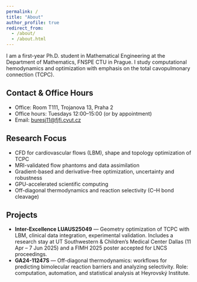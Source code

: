 ```yaml
---
permalink: /
title: "About"
author_profile: true
redirect_from:
  - /about/
  - /about.html
---
```


<div class="page-justify" markdown="1">

I am a first-year Ph.D. student in Mathematical Engineering at the Department of Mathematics, FNSPE CTU in Prague. I study computational hemodynamics and optimization with emphasis on the total cavopulmonary connection (TCPC). <!-- :contentReference[oaicite:0]{index=0} -->

## Contact & Office Hours
- Office: Room T111, Trojanova 13, Praha 2
- Office hours: Tuesdays 12:00–15:00 (or by appointment)
- Email: buresj11@fjfi.cvut.cz

## Research Focus
- CFD for cardiovascular flows (LBM), shape and topology optimization of TCPC
- MRI-validated flow phantoms and data assimilation
- Gradient-based and derivative-free optimization, uncertainty and robustness
- GPU-accelerated scientific computing
- Off-diagonal thermodynamics and reaction selectivity (C–H bond cleavage) <!-- :contentReference[oaicite:2]{index=2} -->

## Projects
- **Inter-Excellence LUAUS25049** — Geometry optimization of TCPC with LBM, clinical data integration, experimental validation. Includes a research stay at UT Southwestern & Children’s Medical Center Dallas (11 Apr – 7 Jun 2025) and a FIMH 2025 poster accepted for LNCS proceedings. <!-- :contentReference[oaicite:3]{index=3} -->
- **GA24-11247S** — Off-diagonal thermodynamics: workflows for predicting bimolecular reaction barriers and analyzing selectivity. Role: computation, automation, and statistical analysis at Heyrovský Institute.

</div>
